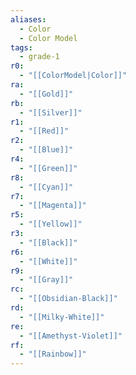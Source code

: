 ```yaml
---
aliases:
  - Color
  - Color Model
tags:
  - grade-1
r0:
  - "[[ColorModel|Color]]"
ra:
  - "[[Gold]]"
rb:
  - "[[Silver]]"
r1:
  - "[[Red]]"
r2:
  - "[[Blue]]"
r4:
  - "[[Green]]"
r8:
  - "[[Cyan]]"
r7:
  - "[[Magenta]]"
r5:
  - "[[Yellow]]"
r3:
  - "[[Black]]"
r6:
  - "[[White]]"
r9:
  - "[[Gray]]"
rc:
  - "[[Obsidian-Black]]"
rd:
  - "[[Milky-White]]"
re:
  - "[[Amethyst-Violet]]"
rf:
  - "[[Rainbow]]"
---
```

